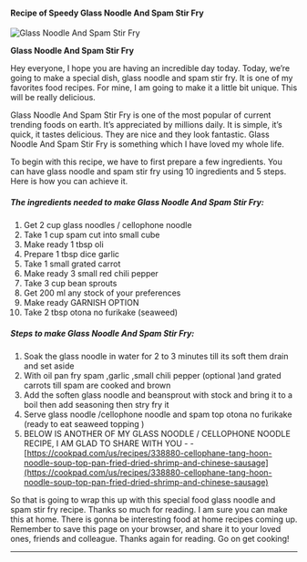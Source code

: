             

#### Recipe of Speedy Glass Noodle And Spam Stir Fry

![Glass Noodle And Spam Stir Fry](https://img-global.cpcdn.com/recipes/5166089485942784/751x532cq70/glass-noodle-and-spam-stir-fry-recipe-main-photo.jpg)

**Glass Noodle And Spam Stir Fry**

Hey everyone, I hope you are having an incredible day today. Today, we’re going to make a special dish, glass noodle and spam stir fry. It is one of my favorites food recipes. For mine, I am going to make it a little bit unique. This will be really delicious.

Glass Noodle And Spam Stir Fry is one of the most popular of current trending foods on earth. It’s appreciated by millions daily. It is simple, it’s quick, it tastes delicious. They are nice and they look fantastic. Glass Noodle And Spam Stir Fry is something which I have loved my whole life.

To begin with this recipe, we have to first prepare a few ingredients. You can have glass noodle and spam stir fry using 10 ingredients and 5 steps. Here is how you can achieve it.

##### The ingredients needed to make Glass Noodle And Spam Stir Fry:

1.  Get 2 cup glass noodles / cellophone noodle
2.  Take 1 cup spam cut into small cube
3.  Make ready 1 tbsp oli
4.  Prepare 1 tbsp dice garlic
5.  Take 1 small grated carrot
6.  Make ready 3 small red chili pepper
7.  Take 3 cup bean sprouts
8.  Get 200 ml any stock of your preferences
9.  Make ready GARNISH OPTION
10.  Take 2 tbsp otona no furikake (seaweed)

##### Steps to make Glass Noodle And Spam Stir Fry:

1.  Soak the glass noodle in water for 2 to 3 minutes till its soft them drain and set aside
2.  With oil pan fry spam ,garlic ,small chili pepper (optional )and grated carrots till spam are cooked and brown
3.  Add the soften glass noodle and beansprout with stock and bring it to a boil then add seasoning then stry fry it
4.  Serve glass noodle /cellophone noodle and spam top otona no furikake (ready to eat seaweed topping )
5.  BELOW IS ANOTHER OF MY GLASS NOODLE / CELLOPHONE NOODLE RECIPE, I AM GLAD TO SHARE WITH YOU - - [https://cookpad.com/us/recipes/338880-cellophane-tang-hoon-noodle-soup-top-pan-fried-dried-shrimp-and-chinese-sausage](https://cookpad.com/us/recipes/338880-cellophane-tang-hoon-noodle-soup-top-pan-fried-dried-shrimp-and-chinese-sausage)

So that is going to wrap this up with this special food glass noodle and spam stir fry recipe. Thanks so much for reading. I am sure you can make this at home. There is gonna be interesting food at home recipes coming up. Remember to save this page on your browser, and share it to your loved ones, friends and colleague. Thanks again for reading. Go on get cooking!

* * *